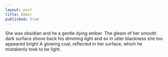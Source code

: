 ```yaml
---
layout: post
title: Ember
published: true
---
```


She was obsidian and he a gentle dying ember.
The gleam of her smooth dark surface shone back his dimming light and so in utter blackness she too appeared bright
A glowing coal, reflected in her surface,
which he mistakenly took to be light.
